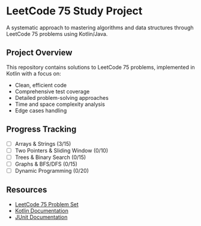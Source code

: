 # LeetCode 75 Study Project

A systematic approach to mastering algorithms and data structures through LeetCode 75 problems using Kotlin/Java.

## Project Overview

This repository contains solutions to LeetCode 75 problems, implemented in Kotlin with a focus on:
- Clean, efficient code
- Comprehensive test coverage
- Detailed problem-solving approaches
- Time and space complexity analysis
- Edge cases handling

## Progress Tracking

- [ ] Arrays & Strings (3/15)
- [ ] Two Pointers & Sliding Window (0/10)
- [ ] Trees & Binary Search (0/15)
- [ ] Graphs & BFS/DFS (0/15)
- [ ] Dynamic Programming (0/20)

## Resources

- [LeetCode 75 Problem Set](https://leetcode.com/study-plan/leetcode-75/)
- [Kotlin Documentation](https://kotlinlang.org/docs/home.html)
- [JUnit Documentation](https://junit.org/junit5/docs/current/user-guide/)